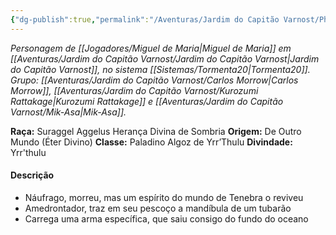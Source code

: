 ```yaml
---
{"dg-publish":true,"permalink":"/Aventuras/Jardim do Capitão Varnost/Phalássios Dolofónos/","created":"2025-10-13T17:42:11.006-03:00"}
---
```


*Personagem de [[Jogadores/Miguel de Maria\|Miguel de Maria]] em [[Aventuras/Jardim do Capitão Varnost/Jardim do Capitão Varnost\|Jardim do Capitão Varnost]], no sistema [[Sistemas/Tormenta20\|Tormenta20]].*
*Grupo: [[Aventuras/Jardim do Capitão Varnost/Carlos Morrow\|Carlos Morrow]], [[Aventuras/Jardim do Capitão Varnost/Kurozumi Rattakage\|Kurozumi Rattakage]] e [[Aventuras/Jardim do Capitão Varnost/Mik-Asa\|Mik-Asa]].*

**Raça:** Suraggel Aggelus Herança Divina de Sombria
**Origem:** De Outro Mundo (Éter Divino)
**Classe:** Paladino Algoz de Yrr’Thulu
**Divindade:** Yrr'thulu
#### Descrição
- Náufrago, morreu, mas um espírito do mundo de Tenebra o reviveu
- Amedrontador, traz em seu pescoço a mandíbula de um tubarão
- Carrega uma arma específica, que saiu consigo do fundo do oceano
